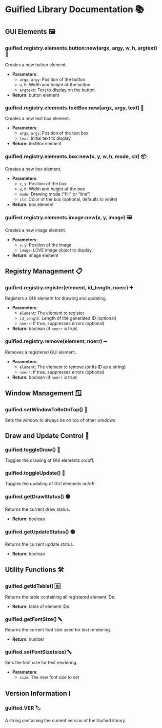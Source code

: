 # Guified Library Documentation 📚

## GUI Elements 🖼️

### guified.registry.elements.button:new(argx, argy, w, h, argtext) 🔘
Creates a new button element.
- **Parameters**:
  - `argx`, `argy`: Position of the button
  - `w`, `h`: Width and height of the button
  - `argtext`: Text to display on the button
- **Return**: button element

### guified.registry.elements.textBox:new(argx, argy, text) 📝
Creates a new text box element.
- **Parameters**:
  - `argx`, `argy`: Position of the text box
  - `text`: Initial text to display
- **Return**: textBox element

### guified.registry.elements.box:new(x, y, w, h, mode, clr) 📦
Creates a new box element.
- **Parameters**:
  - `x`, `y`: Position of the box
  - `w`, `h`: Width and height of the box
  - `mode`: Drawing mode ("fill" or "line")
  - `clr`: Color of the box (optional, defaults to white)
- **Return**: box element

### guified.registry.elements.image:new(x, y, image) 🖼️
Creates a new image element.
- **Parameters**:
  - `x`, `y`: Position of the image
  - `image`: LÖVE image object to display
- **Return**: image element

## Registry Management 📋

### guified.registry.register(element, id_length, noerr) ➕
Registers a GUI element for drawing and updating.
- **Parameters**:
  - `element`: The element to register
  - `id_length`: Length of the generated ID (optional)
  - `noerr`: If true, suppresses errors (optional)
- **Return**: boolean (if `noerr` is true)

### guified.registry.remove(element, noerr) ➖
Removes a registered GUI element.
- **Parameters**:
  - `element`: The element to remove (or its ID as a string)
  - `noerr`: If true, suppresses errors (optional)
- **Return**: boolean (if `noerr` is true)

## Window Management 🪟

### guified.setWindowToBeOnTop() 📌
Sets the window to always be on top of other windows.

## Draw and Update Control 🎨

### guified.toggleDraw() 🔄
Toggles the drawing of GUI elements on/off.

### guified.toggleUpdate() 🔄
Toggles the updating of GUI elements on/off.

### guified.getDrawStatus() 🟢
Returns the current draw status.
- **Return**: boolean

### guified.getUpdateStatus() 🟢
Returns the current update status.
- **Return**: boolean

## Utility Functions 🛠️

### guified.getIdTable() 🆔
Returns the table containing all registered element IDs.
- **Return**: table of element IDs

### guified.getFontSize() 🔤
Returns the current font size used for text rendering.
- **Return**: number

### guified.setFontSize(size) 🔤
Sets the font size for text rendering.
- **Parameters**:
  - `size`: The new font size to set

## Version Information ℹ️

### guified.__VER__ 🏷️
A string containing the current version of the Guified library.
